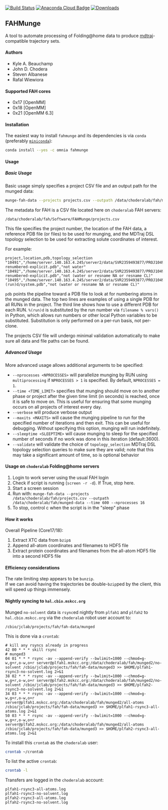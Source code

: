 [![Build Status](https://travis-ci.org/choderalab/fahmunge.png)](https://travis-ci.org/choderalab/fahmunge)
[![Anaconda Cloud Badge](https://anaconda.org/omnia/fahmunge/badges/version.svg)](https://anaconda.org/omnia/fahmunge)
[![Downloads](https://anaconda.org/omnia/fahmunge/badges/downloads.svg)](https://anaconda.org/omnia/fahmunge)

## FAHMunge

A tool to automate processing of Folding@home data to produce [mdtraj](http://mdtraj.org/)-compatible trajectory sets.

#### Authors
* Kyle A. Beauchamp
* John D. Chodera
* Steven Albanese
* Rafal Wiewiora

#### Supported FAH cores
* 0x17 [OpenMM]
* 0x18 [OpenMM]
* 0x21 [OpenMM 6.3]

#### Installation

The easiest way to install `fahmunge` and its dependencies is via `conda` (preferably [`miniconda`](http://conda.pydata.org/miniconda.html)):
```bash
conda install --yes -c omnia fahmunge
```

#### Usage

##### Basic Usage

Basic usage simply specifies a project CSV file and an output path for the munged data:
```bash
munge-fah-data --projects projects.csv --outpath /data/choderalab/fah/munged3 --nprocesses 16
```
The metadata for FAH is a CSV file located here on `choderalab` FAH servers:
```
/data/choderalab/fah/Software/FAHMunge/projects.csv
```
This file specifies the project number, the location of the FAH data, a reference PDB file (or files) to be used for munging, and the MDTraj DSL topology selection to be used for extracting solute coordinates of interest.

For example:
```
project,location,pdb,topology_selection
"10491","/home/server.140.163.4.245/server2/data/SVR2359493877/PROJ10491/","/home/server.140.163.4.245/server2/projects/GPU/p10491/topol-renumbered-explicit.pdb","not water"
"10492","/home/server.140.163.4.245/server2/data/SVR2359493877/PROJ10492/","/home/server.140.163.4.245/server2/projects/GPU/p10492/topol-renumbered-explicit.pdb","not (water or resname NA or resname CL)"
"10495","/home/server.140.163.4.245/server2/data/SVR2359493877/PROJ10492/","/home/server.140.163.4.245/server2/projects/GPU/p10495/MTOR_HUMAN_D0/RUN%(run)d/system.pdb","not (water or resname NA or resname CL)"
```
`pdb` points the pipeline toward a PDB file to look at for numbering atoms in the munged data.
The top two lines are examples of using a single PDB for all RUNs in the project.
The third line shows how to use a different PDB for each RUN.
`%(run)d` is substituted by the run number via `filename % vars()` in Python, which allows run numbers or other local Python variables to be substituted.
Substitution is only performed on a per-run basis, not per-clone.

The projects CSV file will undergo minimal validation automatically to make sure all data and file paths can be found.

##### Advanced Usage

More advanced usage allows additional arguments to be specified:
* `--nprocesses <NPROCESSES>` will parallelize munging by RUN using `multiprocessing` if `NPROCESSES > 1` is specified.  By default, `NPROCESSES = 1`.
* `--time <TIME_LIMIT>` specifies that munging should move on to another phase or project after the given time limit (in seconds) is reached, once it is safe to move on.  This is useful for ensuring that some munging occurs on all projects of interest every day.
* `--verbose` will produce verbose output
* `--maxits <MAXITS>` will cause the munging pipeline to run for the specified number of iterations and then exit. This can be useful for debugging. Without specifying this option, munging will run indefinitely.
* `--sleeptime <SLEEPTIME>` will cause munging to sleep for the specified number of seconds if no work was done in this iteration (default:3600).
* `--validate` will validate the choice of `topology_selection` MDTraj DSL topology selection queries to make sure they are valid; note that this may take a significant amount of time, so is optional behavior

#### Usage on `choderalab` Folding@home servers

1.  Login to work server using the usual FAH login
2.  Check if script is running (`screen -r -d`).  If True, stop here.
3.  Start a screen session
4.  Run with: `munge-fah-data --projects /data/choderalab/fah/projects.csv --outpath /data/choderalab/fah/munged-data --time 600 --nprocesses 16`
5.  To stop, control c when the script is in the "sleep" phase

#### How it works

Overall Pipeline (Core17/18):

1.  Extract XTC data from `bzip`s
2.  Append all-atom coordinates and filenames to HDF5 file
3.  Extract protein coordinates and filenames from the all-atom HDF5 file into a second HDF5 file

#### Efficiency considerations

The rate limiting step appears to be `bunzip`.  
If we can avoid having the trajectories be double-`bzip`ped by the client, this will speed up things immensely.

#### Nightly syncing to `hal.cbio.mskcc.org`

Munged `no-solvent` data is `rsync`ed nightly from `plfah1` and `plfah2` to `hal.cbio.mskcc.org` via the `choderalab` robot user account to:
```
/cbio/jclab/projects/fah/fah-data/munged
```
This is done via a `crontab`:
```
# kill any rsyncs already in progress
42 00 * * * skill rsync
# munged3
04 01 * * * rsync -av --append-verify --bwlimit=1000 --chmod=g-w,g+r,o-w,o+r server@plfah1.mskcc.org:/data/choderalab/fah/munged2/no-solvent /cbio/jclab/projects/fah/fah-data/munged3 >> $HOME/plfah1-rsync3-no-solvent.log 2>&1
38 02 * * * rsync -av --append-verify --bwlimit=1000 --chmod=g-w,g+r,o-w,o+r server@plfah2.mskcc.org:/data/choderalab/fah/munged2/no-solvent /cbio/jclab/projects/fah/fah-data/munged3 >> $HOME/plfah2-rsync3-no-solvent.log 2>&1
34 03 * * * rsync -av --append-verify --bwlimit=1000 --chmod=g-w,g+r,o-w,o+r server@plfah1.mskcc.org:/data/choderalab/fah/munged2/all-atoms /cbio/jclab/projects/fah/fah-data/munged3 >> $HOME/plfah1-rsync3-all-atoms.log 2>&1
50 03 * * * rsync -av --append-verify --bwlimit=1000 --chmod=g-w,g+r,o-w,o+r server@plfah2.mskcc.org:/data/choderalab/fah/munged2/all-atoms /cbio/jclab/projects/fah/fah-data/munged3 >> $HOME/plfah2-rsync3-all-atoms.log 2>&1
```
To install this `crontab` as the `choderalab` user:
```bash
crontab ~/crontab
```
To list the active `crontab`:
```bash
crontab -l
```
Transfers are logged in the `choderalab` account:
```
plfah1-rsync3-all-atoms.log
plfah1-rsync3-no-solvent.log
plfah2-rsync3-all-atoms.log
plfah2-rsync3-no-solvent.log
```

